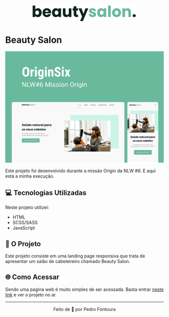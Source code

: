 <p align="center"><img alt="Beauty Salon" src=".github/logo.svg" /></p>

# Beauty Salon
<p align="center"><img alt="Preview" src=".github/preview.png" /></p>

Este projeto foi desenvolvido durante a missão Origin da NLW #6. E aqui está a minha execução.

## 💻️ Tecnologias Utilizadas
Neste projeto utilizei:

- HTML
- SCSS/SASS
- JavaScript

## 📝️ O Projeto
Este projeto consiste em uma landing page responsiva que trata de apresentar um salão de cabeleireiro chamado Beauty Salon.

## 🌐️ Como Acessar
Sendo uma pagina web é muito simples de ser acessada. Basta entrar [neste link](https://pedrohsfontoura.github.io/beautysalon) e ver o projeto no ar.

---
<p align="center">Feito de 💜️ por Pedro Fontoura</p>
